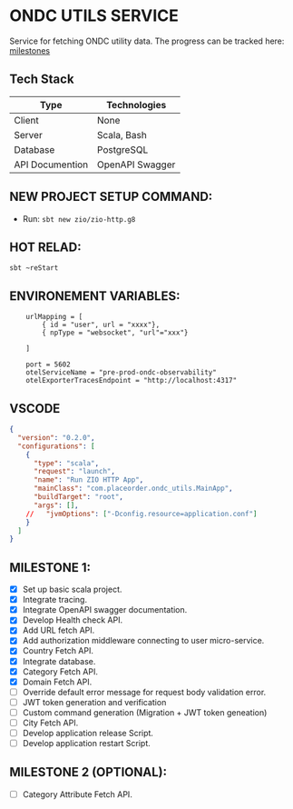 
# ONDC UTILS SERVICE
 
Service for fetching ONDC utility data.
The progress can be tracked here: [milestones](#MILESTONES)

## Tech Stack
| Type | Technologies |
|---|---|
| Client | None |
| Server | Scala, Bash |
| Database | PostgreSQL |
| API Documention | OpenAPI Swagger |


## NEW PROJECT SETUP COMMAND:

- Run: `sbt new zio/zio-http.g8`

## HOT RELAD:

```
sbt ~reStart

```


## ENVIRONEMENT VARIABLES:

```
    urlMapping = [
        { id = "user", url = "xxxx"},
        { npType = "websocket", "url"="xxx"}

    ]

    port = 5602
    otelServiceName = "pre-prod-ondc-observability"
    otelExporterTracesEndpoint = "http://localhost:4317"
```

## VSCODE

```json
{
  "version": "0.2.0",
  "configurations": [
    {
      "type": "scala",
      "request": "launch",
      "name": "Run ZIO HTTP App",
      "mainClass": "com.placeorder.ondc_utils.MainApp",  
      "buildTarget": "root",                   
      "args": [],
    //   "jvmOptions": ["-Dconfig.resource=application.conf"]
    }
  ]
}
```

## MILESTONE 1:
* [x] Set up basic scala project.
* [x] Integrate tracing.
* [x] Integrate OpenAPI swagger documentation.
* [x] Develop Health check API.
* [x] Add URL fetch API.
* [x] Add authorization middleware connecting to user micro-service.
* [x] Country Fetch API.
* [x] Integrate database.
* [x] Category Fetch API.
* [x] Domain Fetch API.
* [ ] Override default error message for request body validation error.
* [ ] JWT token generation and verification
* [ ] Custom command generation (Migration + JWT token geneation)
* [ ] City Fetch API.
* [ ] Develop application release Script.
* [ ] Develop application restart Script.

## MILESTONE 2 (OPTIONAL):
* [ ] Category Attribute Fetch API.